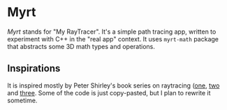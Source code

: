 # Myrt

*Myrt* stands for "My RayTracer". It's a simple path tracing app, written to experiment with C++ in the "real app" context. It uses `myrt-math` package that abstracts some 3D math types and operations.

## Inspirations

It is inspired mostly by Peter Shirley's book series on raytracing ([one](https://www.amazon.com/Ray-Tracing-Weekend-Minibooks-Book-ebook/dp/B01B5AODD8/ref=asap_bc?ie=UTF8), [two](https://www.amazon.com/Ray-Tracing-Next-Week-Minibooks-ebook/dp/B01CO7PQ8C/ref=asap_bc?ie=UTF8) and [three](https://www.amazon.com/Ray-Tracing-Rest-Your-Minibooks-ebook/dp/B01DN58P8C/ref=asap_bc?ie=UTF8). Some of the code is just copy-pasted, but I plan to rewrite it sometime.
